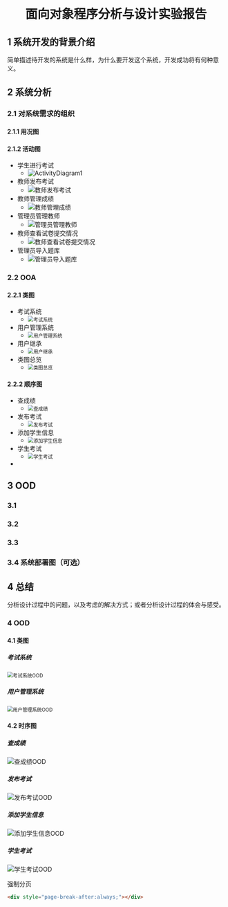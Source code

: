 

<h1 align = "center">面向对象程序分析与设计实验报告</h1>

## 1	系统开发的背景介绍

简单描述待开发的系统是什么样，为什么要开发这个系统，开发成功将有何种意义。



## 2	系统分析

### 2.1	对系统需求的组织

#### 2.1.1	用况图

#### 2.1.2	活动图

* 学生进行考试
  * ![ActivityDiagram1](https://gitee.com/savona/MyImageBed/raw/master/img/20201121223045.png)
* 教师发布考试
  * ![教师发布考试](https://gitee.com/savona/MyImageBed/raw/master/img/20201121223219.png)
* 教师管理成绩
  * ![教师管理成绩](https://gitee.com/savona/MyImageBed/raw/master/img/20201121223248.png)
* 管理员管理教师
  * ![管理员管理教师](https://gitee.com/savona/MyImageBed/raw/master/img/20201121223313.png)
* 教师查看试卷提交情况
  * ![教师查看试卷提交情况](https://gitee.com/savona/MyImageBed/raw/master/img/20201121223337.png)
* 管理员导入题库
  * ![管理员导入题库](https://gitee.com/savona/MyImageBed/raw/master/img/20201121223402.png)



### 2.2	OOA

#### 2.2.1	类图

* 考试系统
  * <img src="https://gitee.com/savona/MyImageBed/raw/master/img/20201117210015.png" alt="考试系统" style="zoom: 80%;" />
* 用户管理系统
  * <img src="https://gitee.com/savona/MyImageBed/raw/master/img/20201117210224.png" alt="用户管理系统" style="zoom: 80%;" />
* 用户继承
  * <img src="https://gitee.com/savona/MyImageBed/raw/master/img/20201117210306.png" alt="用户继承" style="zoom:80%;" />
* 类图总览
  * <img src="https://gitee.com/savona/MyImageBed/raw/master/img/20201117211528.png" alt="类图总览" style="zoom:80%;" />



#### 2.2.2	顺序图

* 查成绩
  * <img src="https://gitee.com/savona/MyImageBed/raw/master/img/20201117212032.png" alt="查成绩" style="zoom:80%;" />
* 发布考试
  * <img src="https://gitee.com/savona/MyImageBed/raw/master/img/20201117212429.png" alt="发布考试" style="zoom:80%;" />
* 添加学生信息
  * <img src="https://gitee.com/savona/MyImageBed/raw/master/img/20201117212439.png" alt="添加学生信息" style="zoom:80%;" />
* 学生考试
  * <img src="https://gitee.com/savona/MyImageBed/raw/master/img/20201117212452.png" alt="学生考试" style="zoom:80%;" />
* 



## 3	OOD

### 3.1

### 3.2

### 3.3

### 3.4	系统部署图（可选）





## 4	总结

分析设计过程中的问题，以及考虑的解决方式；或者分析设计过程的体会与感受。





### 4	OOD

#### 4.1	类图

##### 	考试系统

<img src="https://gitee.com/savona/MyImageBed/raw/master/img/20201117213009.png" alt="考试系统OOD" style="zoom:80%;" />

<div style="page-break-after:always;"></div>

##### 	用户管理系统

<img src="https://gitee.com/savona/MyImageBed/raw/master/img/20201117213138.png" alt="用户管理系统OOD" style="zoom:80%;" />

<div style="page-break-after:always;"></div>

#### 4.2	时序图

##### 	查成绩

![查成绩OOD](https://gitee.com/savona/MyImageBed/raw/master/img/20201117213702.png)



<div style="page-break-after:always;"></div>

##### 	发布考试

![发布考试OOD](https://gitee.com/savona/MyImageBed/raw/master/img/20201117213711.png)



<div style="page-break-after:always;"></div>

##### 	添加学生信息

![添加学生信息OOD](https://gitee.com/savona/MyImageBed/raw/master/img/20201117213717.png)



<div style="page-break-after:always;"></div>

##### 	学生考试

![学生考试OOD](https://gitee.com/savona/MyImageBed/raw/master/img/20201117213721.png)



强制分页

```html
<div style="page-break-after:always;"></div>
```

